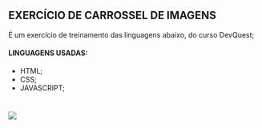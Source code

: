 ## EXERCÍCIO DE CARROSSEL DE IMAGENS

É um exercício de treinamento das linguagens abaixo, do curso DevQuest;

#### LINGUAGENS USADAS:
- HTML;
- CSS;
- JAVASCRIPT;

#
<img src="./src/image/gif-slider.gif"> 
